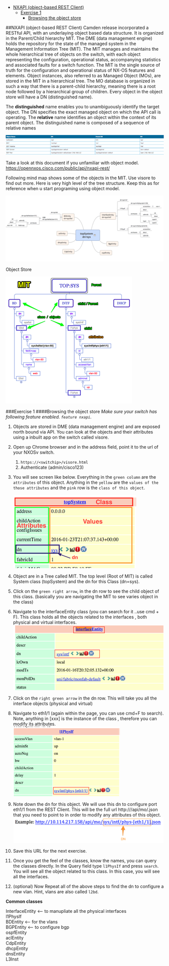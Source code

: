 - [NXAPI (object-based REST Client)](#)
	- [Exercise 1](#)
		- [Browsing the object store](#)

##NXAPI (object-based REST Client)
Camden release incorporated a RESTful API, with an underlaying object based data structure. It is organized in the Parent/Child hierarchy  MIT.
The DME (data management engine) holds the repository for the state of the managed system in the Management Information Tree (MIT). The MIT manages and maintains the whole hierarchical tree of objects on the switch, with each object representing the configuration, operational status, accompanying statistics and associated faults for a switch function. The MIT is the single source of truth for the configuration and operational status of NX-OS features and elements. Object instances, also referred to as Managed Object (MOs), are stored in the MIT in a hierarchical tree.  The MO database is organized in such a way that there is a parent-child hierarchy, meaning there is a root node followed by a hierarchical group of children.
Every object in the object store will have a DN (distinguished name).

The **distinguished** name enables you to unambiguously identify the target object. The DN specifies the exact managed object on which the API call is operating.
The **relative** name identifies an object within the context of its parent object. The distinguished name is composed of a sequence of relative names

![nxrest-1](/images/nxrest-1.png)

Take a look at this document if you unfamiliar with object model.  https://opennxos.cisco.com/public/api/nxapi-rest/

Following mind map shows some of the objects in the MIT. Use visore to find out more. Here is very high level of the tree structure. Keep this as for reference when u start programing using object model.

![nxrest-1](/images/nxrest-2.png)

Object Store

![nxrest-1](/images/nxrest-3.png)

###Exercise 1
####Browsing the object store
*Make sure your switch has following feature enabled. `feature nxapi`.*  

1. Objects are stored in DME (data management engine) and are exposed north bound via API.  You can look at the objects and their attributes using a inbuilt app on the switch called visore.
2. Open up Chrome browser and  in the address field, point it to the url of your NXOSv switch.
    1. `https://<switchip>/visore.html`
    2. Authenticate  (admin/cisco123)
3. You will see screen like below. Everything in the `green column` are the `attributes` of this object.  Anything in the `yellow` are the `values of the those attributes` and the `pink` row is the `class of this object`.  

    ![nxrest-1](/images/nxrest-4.png)  

4. Object are in a Tree called MIT. The top level (Root of MIT) is called System class (topSystem) and the dn for this Class (dn=sys).
5. Click on the `green right arrow`, in the dn row to see the child object of this class.  (basically you are navigating the MIT to see varies object in the class)
6. Navigate to the interfaceEntity class (you can search for it ..use cmd + F).  This class holds all the objects related to the interfaces , both physical and virtual interfaces.
![nxrest-1](/images/nxrest-5.png)   
7. Click on the `right green arrow` in the dn row.  This will take you all the interface objects (physical and virtual)
8. Navigate to eth1/1 (again within the page, you can use cmd+F to search).  Note, anything in [xxx] is the instance of the class , therefore you can modify its attributes.  
![nxrest-1](/images/nxrest-6.png)

9. Note down the dn for this object.  We will use this dn to configure port eth1/1 from the REST Client. This will be the full url  http://<switch ip>/api/mo/<dn>.json that you need to point to in order to modify any attributes of this object.  
![nxrest-1](/images/nxrest-100.png)  
10. Save this URL for the next exercise.
11. Once you get the feel of the classes, know the names, you can query the classes directly.  In the Query field type `l1PhysIf` and press `search`. You will see all the object related to this class. In this case, you will see all the interfaces.
12. (optional) Now Repeat all of the above steps to find the dn to configure a new vlan.  Hint, vlans are also called `l2bd`.


**Common classes**  

InterfaceEntity <-- to manupliate all the physical interfaces  
l1PhysIf  
BDEntity <-- for the vlans  
BGPEntity <-- to configure bgp  
ospfEntity  
aclEntity  
CdpEntity  
dhcpEntity  
dnsEntity  
L3Inst  
